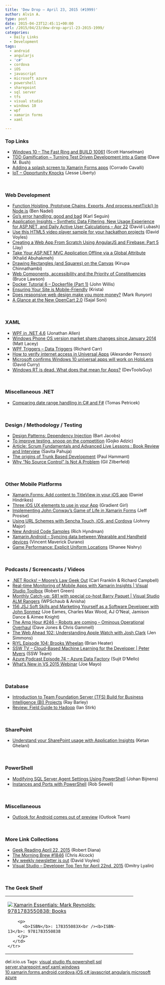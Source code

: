 ```yaml
---
title: 'Dew Drop – April 23, 2015 (#1999)'
author: Alvin A.
type: post
date: 2015-04-23T12:45:11+00:00
url: /2015/04/23/dew-drop-april-23-2015-1999/
categories:
  - Daily Links
  - Development
tags:
  - android
  - angularjs
  - 'c#'
  - cordova
  - iOS
  - javascript
  - microsoft azure
  - powershell
  - sharepoint
  - sql server
  - tfs
  - visual studio
  - windows 10
  - wpf
  - xamarin forms
  - xaml

---
```

### <a name="top"></a>Top Links

  * <a href="http://feeds.hanselman.com/~/89894934/0/scotthanselman~Windows-The-Fast-Ring-and-BUILD.aspx" target="_blank">Windows 10 &#8211; The Fast Ring and BUILD 10061</a> (Scott Hanselman)
  * <a href="http://blog.dmbcllc.com/tdd-gamification/" target="_blank">TDD Gamification – Turning Test Driven Development into a Game</a> (Dave M. Bush)
  * <a href="http://codeworks.it/blog/?p=294" target="_blank">Adding a splash screen to Xamarin Forms apps</a> (Corrado Cavalli)
  * <a href="http://feedproxy.google.com/~r/JesseLiberty-SilverlightGeek/~3/xYuyBdMLh1E/" target="_blank">IoT – Opportunity Knocks</a> (Jesse Liberty)

&nbsp;

### <a name="web"></a>Web Development

  * <a href="http://www.bennadel.com/blog/2820-function-hoisting-prototype-chains-exports-and-process-nexttick-in-node-js.htm" target="_blank">Function Hoisting, Prototype Chains, Exports, And process.nextTick() In Node.js</a> (Ben Nadel)
  * <a href="http://openmymind.net/Golangs-Error-Handling-Good-And-Bad" target="_blank">Go&#8217;s error handling: good and bad</a> (Karl Seguin)
  * <a href="https://www.visualstudio.com/news/2015-apr-22-vso" target="_blank">Application Insights – Synthetic Data Filtering, New Usage Experience for ASP.NET, and Daily Active User Calculations – Apr 22</a> (David Lubash)
  * <a href="http://www.davevoyles.com/use-this-html5-video-player-sample-for-your-hackathon-projects/" target="_blank">Use this HTML5 video player sample for your hackathon projects</a> (David Voyles)
  * <a href="http://code.tutsplus.com/tutorials/creating-a-web-app-from-scratch-using-angularjs-and-firebase-part-5--cms-22809" target="_blank">Creating a Web App From Scratch Using AngularJS and Firebase: Part 5</a> (Jay)
  * <a href="http://khalidabuhakmeh.com/take-your-asp-net-mvc-application-offline-via-a-global-attribute" target="_blank">Take Your ASP.NET MVC Application Offline via a Global Attribute</a> (Khalid Abuhakmeh)
  * <a href="http://www.kirupa.com/html5/drawing_rectangles_squares_canvas.htm" target="_blank">Drawing Rectangles (and Squares) on the Canvas</a> (Kirupa Chinnathambi)
  * <a href="http://www.brucelawson.co.uk/2015/web-components-accessibility-and-the-priority-of-constituencies/" target="_blank">Web Components, accessibility and the Priority of Constituencies</a> (Bruce Lawson)
  * <a href="http://blog.docker.com/2015/04/docker-tutorial-6-dockerfile-part-1/" target="_blank">Docker Tutorial 6 – Dockerfile (Part 1)</a> (John Willis)
  * <a href="https://en.blog.wordpress.com/2015/04/22/your-site-is-mobile-friendly/" target="_blank">Ensuring Your Site is Mobile-Friendly</a> (Krista)
  * <a href="http://www.webdesignerdepot.com/2015/04/does-responsive-web-design-make-you-more-money/" target="_blank">Does responsive web design make you more money?</a> (Mark Runyon)
  * <a href="http://code.tutsplus.com/tutorials/a-glance-at-the-new-opencart-20--cms-22939" target="_blank">A Glance at the New OpenCart 2.0</a> (Sajal Soni)

&nbsp;

### <a name="silverlight"></a>XAML

  * <a href="http://www.infoq.com/news/2015/04/WPF-4.6?utm_campaign=infoq_content&utm_source=infoq&utm_medium=feed&utm_term=global" target="_blank">WPF in .NET 4.6</a> (Jonathan Allen)
  * <a href="http://feedproxy.google.com/~r/MattLacey/~3/8T_wdH_IXQQ/windows-phone-os-version-market-share.html" target="_blank">Windows Phone OS version market share changes since January 2014</a> (Matt Lacey)
  * <a href="http://feedproxy.google.com/~r/BlackwaspLatestAdditions/~3/ZeAZjjbbBVQ/RSSLanding.aspx" target="_blank">WPF Triggers &#8211; Data Triggers</a> (Richard Carr)
  * <a href="http://feedproxy.google.com/~r/jayway/posts/~3/A5W0WWtQOlM/" target="_blank">How to verify internet access in Universal Apps</a> (Alexander Persson)
  * <a href="http://feeds.betanews.com/~r/bn/~3/arRI2QmFTXo/" target="_blank">Microsoft confirms Windows 10 universal apps will work on HoloLens</a> (David Curry)
  * <a href="http://www.infragistics.com/community/blogs/devtoolsguy/archive/2015/04/22/windows-rt-is-dead-what-does-that-mean-for-apps.aspx" target="_blank">Windows RT is dead. What does that mean for Apps?</a> (DevToolsGuy)

&nbsp;

### <a name="dotnet"></a>Miscellaneous .NET

  * <a href="http://tomasp.net/blog/2015/restricting-ranges/index.html" target="_blank">Comparing date range handling in C# and F#</a> (Tomas Petricek)

&nbsp;

### <a name="design"></a>Design / Methodology / Testing

  * <a href="http://code.tutsplus.com/articles/design-patterns-dependency-injection--cms-23809" target="_blank">Design Patterns: Dependency Injection</a> (Bart Jacobs)
  * <a href="http://gojko.net/2015/04/23/to-improve-testing-snoop-on-the-competition/" target="_blank">To improve testing, snoop on the competition</a> (Gojko Adzic)
  * <a href="http://www.infoq.com/articles/scrum-fundamentals?utm_campaign=infoq_content&utm_source=infoq&utm_medium=feed&utm_term=global" target="_blank">Article: Scrum Fundamentals and Advanced Live Lessons : Book Review and Interview</a> (Savita Pahuja)
  * <a href="http://feedproxy.google.com/~r/paulhammant/~3/MOfuP4gjWT4/the-origins-of-trunk-based-development" target="_blank">The origins of Trunk Based Development</a> (Paul Hammant)
  * <a href="http://feedproxy.google.com/~r/gilzilberfeld/~3/zgRZavJbM-o/why-no-source-control-is-not-a-problem.html" target="_blank">Why “No Source Control” Is Not A Problem</a> (Gil Zilberfeld)

&nbsp;

### <a name="mobile"></a>Other Mobile Platforms

  * <a href="http://danielhindrikes.se/xamarin/xamarin-forms-add-content-to-titleview-in-your-ios-app/" target="_blank">Xamarin.Forms: Add content to TitleView in your iOS app</a> (Daniel Hindrikes)
  * <a href="http://www.infragistics.com/community/blogs/gradientgirl/archive/2015/04/23/three-ios-ux-elements-to-use-in-your-app.aspx" target="_blank">Three iOS UX elements to use in your App</a> (Gradient Girl)
  * <a href="http://www.wintellect.com/devcenter/jprosise/implementing-john-conways-game-of-life-in-xamarin-forms" target="_blank">Implementing John Conway’s Game of Life in Xamarin Forms</a> (Jeff Prosise)
  * <a href="http://feedproxy.google.com/~r/extblog/~3/Wj47MYElM1c/" target="_blank">Using URL Schemes with Sencha Touch, iOS, and Cordova</a> (Johnny Major)
  * <a href="http://feedproxy.google.com/~r/blogspot/hsDu/~3/wsRzhO2R7dg/new-android-code-samples.html" target="_blank">New Android Code Samples</a> (Rich Hyndman)
  * <a href="http://feedproxy.google.com/~r/geekswithblogs/~3/3--pTEw7Rx8/xamarin.android---syncing-data-between-wearable-and-handheld-devices.aspx" target="_blank">Xamarin.Android &#8211; Syncing data between Wearable and Handheld devices</a> (Vincent Maverick Durano)
  * <a href="http://feedproxy.google.com/~r/blogspot/hsDu/~3/M9nVyNPEOOQ/game-performance-explicit-uniform.html" target="_blank">Game Performance: Explicit Uniform Locations</a> (Shanee Nishry)

&nbsp;

### <a name="podcasts"></a>Podcasts / Screencasts / Videos

  * <a href="http://www.dotnetrocks.com/default.aspx?ShowNum=1130" target="_blank">.NET Rocks! &#8211; Moore&#8217;s Law Geek Out</a> (Carl Franklin & Richard Campbell)
  * <a href="http://channel9.msdn.com/Shows/Visual-Studio-Toolbox/Real-time-Monitoring-of-Mobile-Apps-with-Xamarin-Insights" target="_blank">Real-time Monitoring of Mobile Apps with Xamarin Insights | Visual Studio Toolbox</a> (Robert Green)
  * <a href="http://channel9.msdn.com/Series/Visual-Studio-ALMRangers/Monthly-Catch-up-S81-with-special-co-host-Barry-Paquet" target="_blank">Monthly Catch-up: S81 with special co-host Barry Paquet | Visual Studio ALM Rangers</a> (WPSchaub & Anisha)
  * <a href="http://devchat.tv/js-jabber/156-jsj-soft-skills-and-marketing-yourself-as-a-software-developer-with-john-sonmez" target="_blank">156 JSJ Soft Skills and Marketing Yourself as a Software Developer with John Sonmez</a> (Joe Eames, Charles Max Wood, AJ O&#8217;Neal, Jamison Dance & Aimee Knight)
  * <a href="http://feedproxy.google.com/~r/TheAmpHour/~3/jiOAjbisoxY/" target="_blank">The Amp Hour #246 – Robots are coming – Ominous Operational Overhaul</a> (Dave Jones & Chris Gammell)
  * <a href="http://5by5.tv/webahead/102" target="_blank">The Web Ahead 102: Understanding Apple Watch with Josh Clark</a> (Jen Simmons)
  * <a href="http://riyl.podbean.com/e/episode-104-brooks-wheelan/" target="_blank">RiYL Episode 104: Brooks Wheelan</a> (Brian Heater)
  * <a href="http://tv.ssw.com/5916/cloud-based-machine-learning-for-the-developer-peter-myers" target="_blank">SSW TV &#8211; Cloud-Based Machine Learning for the Developer | Peter Myers</a> (SSW Team)
  * <a href="http://azpodcast.azurewebsites.net/post/Episode-74-Azure-Data-Factory" target="_blank">Azure Podcast Episode 74 &#8211; Azure Data Factory</a> (Sujit D&#8217;Mello)
  * <a href="http://geekswithblogs.net/WinAZ/archive/2015/04/22/whatrsquos-new-in-vs-2015-webinar.aspx" target="_blank">What’s New in VS 2015 Webinar</a> (Joe Mayo)

&nbsp;

### <a name="sql"></a>Database

  * <a href="http://feedproxy.google.com/~r/MSSQLTips-LatestSqlServerTips/~3/OWvGXWu8CHk/tip.asp" target="_blank">Introduction to Team Foundation Server (TFS) Build for Business Intelligence (BI) Projects</a> (Ray Barley)
  * <a href="http://www.i-programmer.info/bookreviews/218-data-science/8513-field-guide-to-hadoop.html" target="_blank">Review: Field Guide to Hadoop</a> (Ian Stirk)

&nbsp;

### <a name="sp"></a>SharePoint

  * <a href="http://azure.microsoft.com/blog/2015/04/22/understand-your-sharepoint-usage-with-application-insights-2/" target="_blank">Understand your SharePoint usage with Application Insights</a> (Ketan Ghelani)

&nbsp;

### <a name="ps"></a>PowerShell

  * <a href="http://feedproxy.google.com/~r/MSSQLTips-LatestSqlServerTips/~3/T2Ktrl6RiZo/tip.asp" target="_blank">Modifying SQL Server Agent Settings Using PowerShell</a> (Johan Bijnens)
  * <a href="http://www.sqlservercentral.com/blogs/sql-dba-with-a-beard/2015/04/22/instances-and-ports-with-powershell/" target="_blank">Instances and Ports with PowerShell</a> (Rob Sewell)

&nbsp;

### <a name="misc"></a>Miscellaneous

  * <a href="http://blogs.office.com/2015/04/22/outlook-for-android-comes-out-of-preview/" target="_blank">Outlook for Android comes out of preview</a> (Outlook Team)

&nbsp;

### <a name="links"></a>More Link Collections

  * <a href="http://feeds.regulargeek.com/~r/RegularGeek/~3/G68-IUuf6VI/" target="_blank">Geek Reading April 22, 2015</a> (Robert Diana)
  * <a href="http://feedproxy.google.com/~r/ReflectivePerspective/~3/D-SvouiJVcg/" target="_blank">The Morning Brew #1846</a> (Chris Alcock)
  * <a href="http://www.davevoyles.com/my-weekly-newsletter-is-out-4/" target="_blank">My weekly newsletter is out</a> (David Voyles)
  * <a href="http://www.lyalin.com/2015/04/22/visual-studio-developer-top-ten-for-april-22nd-2015/" target="_blank">Visual Studio – Developer Top Ten for April 22nd, 2015</a> (Dmitry Lyalin)

&nbsp;

### The Geek Shelf

<div id="scid:7dc1bd33-94bd-46fd-a20b-0131235bcd47:1349911c-5a67-43af-9849-cdb169b2d3b6" class="wlWriterEditableSmartContent" style="float: none; padding-bottom: 0px; padding-top: 0px; padding-left: 0px; margin: 0px; display: inline; padding-right: 0px">
  <table cellspacing="0" cellpadding="2" width="400" border="0" unselectable="on">
    <tr>
      <td valign="top" width="400">
        <p>
          <a title="Xamarin Essentials: Mark Reynolds: 9781783550838: Books" href="http://www.amazon.com/exec/obidos/ASIN/178355083X/alvinashcraft-20"><img data-recalc-dims="1" decoding="async" src="https://i0.wp.com/images.amazon.com/images/P/178355083X.01.MZZZZZZZ.jpg?w=660" border="0" align="left" style="float:left" />Xamarin Essentials: Mark Reynolds: 9781783550838: Books</a>
        </p>
        
        <p>
          <b>ISBN</b>: 178355083X<br /><b>ISBN-13</b>: 9781783550838
        </p>
      </td>
    </tr>
  </table>
</div>

<div id="scid:0767317B-992E-4b12-91E0-4F059A8CECA8:aba2c317-78a1-440f-ba56-5da43733f02b" class="wlWriterEditableSmartContent" style="float: none; padding-bottom: 0px; padding-top: 0px; padding-left: 0px; margin: 0px; display: inline; padding-right: 0px">
  del.icio.us Tags: <a href="http://del.icio.us/popular/visual+studio" rel="tag">visual studio</a>,<a href="http://del.icio.us/popular/tfs" rel="tag">tfs</a>,<a href="http://del.icio.us/popular/powershell" rel="tag">powershell</a>,<a href="http://del.icio.us/popular/sql+server" rel="tag">sql server</a>,<a href="http://del.icio.us/popular/sharepoint" rel="tag">sharepoint</a>,<a href="http://del.icio.us/popular/wpf" rel="tag">wpf</a>,<a href="http://del.icio.us/popular/xaml" rel="tag">xaml</a>,<a href="http://del.icio.us/popular/windows+10" rel="tag">windows 10</a>,<a href="http://del.icio.us/popular/xamarin.forms" rel="tag">xamarin.forms</a>,<a href="http://del.icio.us/popular/android" rel="tag">android</a>,<a href="http://del.icio.us/popular/cordova" rel="tag">cordova</a>,<a href="http://del.icio.us/popular/iOS" rel="tag">iOS</a>,<a href="http://del.icio.us/popular/c%23" rel="tag">c#</a>,<a href="http://del.icio.us/popular/javascript" rel="tag">javascript</a>,<a href="http://del.icio.us/popular/angularjs" rel="tag">angularjs</a>,<a href="http://del.icio.us/popular/microsoft+azure" rel="tag">microsoft azure</a>
</div>
